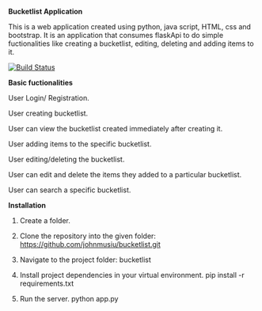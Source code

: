 <b> Bucketlist Application </b>

This is a web application created using python, java script, HTML, css and bootstrap. It is an application that consumes flaskApi to do simple fuctionalities like creating a bucketlist, editing, deleting and adding items to it. 

[![Build Status](https://travis-ci.org/johnmusiu/bucketlist.svg?branch=master)](https://travis-ci.org/johnmusiu/bucketlist)

<b> Basic fuctionalities </b>

   User Login/ Registration.
   
   User creating bucketlist.
   
   User can view the bucketlist created immediately after creating it.
   
   User adding items to the specific bucketlist.
   
   User editing/deleting the bucketlist.
   
   User can edit and delete the items they added to a particular bucketlist.
   
   User can search a specific bucketlist.

<b> Installation </b>

1. Create a folder.

2. Clone the repository into the given folder: 
   https://github.com/johnmusiu/bucketlist.git

3. Navigate to the project folder: 
   bucketlist

4. Install project dependencies in your virtual environment.
    pip install -r requirements.txt
     
5. Run the server.
    python app.py
